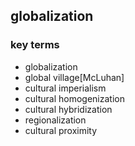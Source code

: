 ## globalization
### key terms
- globalization
- global village[McLuhan]
- cultural imperialism
- cultural homogenization
- cultural hybridization
- regionalization
- cultural proximity
###

